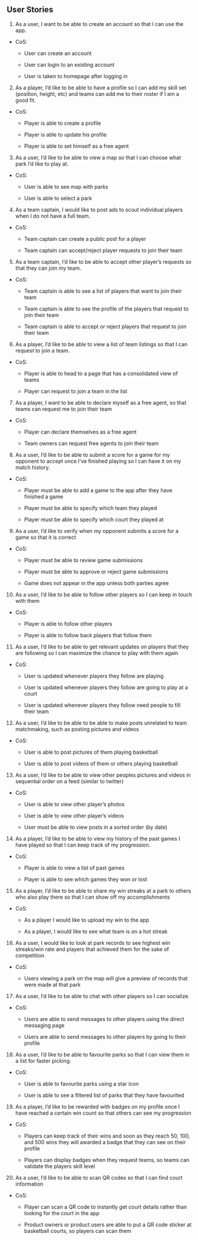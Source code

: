 ## **User Stories**


1. As a user, I want to be able to create an account so that I can use the app. 


  - CoS: 
  
  
	  - User can create an account 
	  
	  
	  - User can login to an existing account 
	  
	  
	  - User is taken to homepage after logging in 


2. As a player, I’d like to be able to have a profile so I can add my skill set (position, height, etc) and teams can add me to their roster if I am a good fit.


  - CoS:

    - Player is able to create a profile
    

    - Player is able to update his profile


    - Player is able to set himself as a free agent 


3. As a user, I’d like to be able to view a map so that I can choose what park I’d like to play at. 


  - CoS: 


    - User is able to see map with parks


    - User is able to select a park 


4. As a team captain, I would like to post ads to scout individual players when I do not have a full team.


  - CoS:


    - Team captain can create a public post for a player


    - Team captain can accept/reject player requests to join their team


5. As a team captain, I’d like to be able to accept other player’s requests so that they can join my team.  


  - CoS:
  
  
    - Team captain is able to see a list of players that want to join their team
	  
	  
    - Team captain is able to see the profile of the players that request to join their team
	  
	  
    - Team captain is able to accept or reject players that request to join their team


6. As a player, I’d like to be able to view a list of team listings so that I can request to join a team. 


  - CoS:
	
	
    - Player is able to head to a page that has a consolidated view of teams
	  
	  
    - Player can request to join a team in the list


7. As a player, I want to be able to declare myself as a free agent, so that teams can request me to join their team


  - CoS:
	
	
    - Player can declare themselves as a free agent
	  
	  
    - Team owners can request free agents to join their team


8. As a user, I’d like to be able to submit a score for a game for my opponent to accept once I’ve finished playing so I can have it on my match history.


  - CoS:
	
	
    - Player must be able to add a game to the app after they have finished a game
	  
	  
    - Player must be able to specify which team they played
	  
	  
    - Player must be able to specify which court they played at


9. As a user, I’d like to verify when my opponent submits a score for a game so that it is correct


  - CoS:
	
	
    - Player must be able to review game submissions
	  
	  
    - Player must be able to approve or reject game submissions
	  
	  
    - Game does not appear in the app unless both parties agree
    
    
10. As a user, I’d like to be able to follow other players so I can keep in touch with them


  - CoS:
 
 
    - Player is able to follow other players
	  
	  
    - Player is able to follow back players that follow them


11. As a user, I’d like to be able to get relevant updates on players that they are following so I can maximize the chance to play with them again


  - CoS:
	
	
    - User is updated whenever players they follow are playing
	  
    - User is updated whenever players they follow are going to play at a court
	  
    - User is updated whenever players they follow need people to fill their team 


12. As a user, I’d like to be able to be able to make posts unrelated to team matchmaking, such as posting pictures and videos


  - CoS:
	
	
    - User is able to post pictures of them playing basketball
	  
	  
    - User is able to post videos of them or others playing basketball


13. As a user, I’d like to be able to view other peoples pictures and videos in sequential order on a feed (similar to twitter)


  - CoS:
	
	
    - User is able to view other player’s photos
	  
	  
    - User is able to view other player’s videos
	  
	  
    - User must be able to view posts in a sorted order (by date)


14. As a player, I’d like to be able to view my history of the past games I have played so that I can keep track of my progression.


  - CoS:
	
	
    - Player is able to view a list of past games
	  
	  
    - Player is able to see which games they won or lost


15. As a player, I’d like to be able to share my win streaks at a park to others who also play there so that I can show off my accomplishments


  - CoS:
	
	
    - As a player I would like to upload my win to the app
	  
	  
    - As a player, I would like to see what team is on a hot streak


16. As a user, I would like to look at park records to see highest win streaks/win rate and players that achieved them for the sake of competition


  - CoS:
	
	
    - Users viewing a park on the map will give a preview of records that were made at that park

17. As a user, I’d like to be able to chat with other players so I can socialize.


  - CoS:
  
  
    - Users are able to send messages to other players using the direct messaging page
    
    
    - Users are able to send messages to other players by going to their profile 


18. As a user, I’d like to be able to favourite parks so that I can view them in a list for faster picking. 


  - CoS:
    
    
    - User is able to favourite parks using a star icon


    - User is able to see a filtered list of parks that they have favourited


19. As a player, I’d like to be rewarded with badges on my profile once I have reached a certain win count so that others can see my progression


  - CoS:
	
    
    - Players can keep track of their wins and soon as they reach 50, 100, and 500 wins they will awarded a badge that they can see on their profile
	  
	  
    - Players can display badges when they request teams, so teams can validate the players skill level


20. As a user, I’d like to be able to scan QR codes so that I can find court information

  - CoS:
	
	
    - Player can scan a QR code to instantly get court details rather than looking for the court in the app 
    
    
    - Product owners or product users are able to put a QR code sticker at basketball courts, so players can scan them
